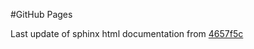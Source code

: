 #GitHub Pages

Last update of sphinx html documentation from [4657f5c](https://github.com/jmuelbert/jmbde-aspnet/tree/4657f5ccc9a8bbcbe0bbd5398ed61f1c645dd152)
